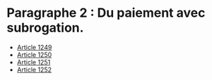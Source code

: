 # Paragraphe 2 : Du paiement avec subrogation.

- [Article 1249](article-1249.md)
- [Article 1250](article-1250.md)
- [Article 1251](article-1251.md)
- [Article 1252](article-1252.md)
